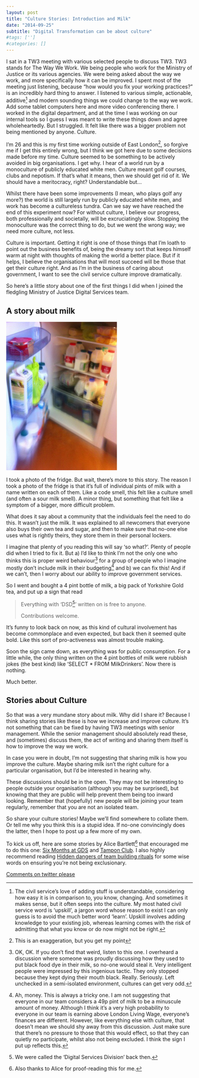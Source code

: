 ```yaml
---
layout: post
title: "Culture Stories: Introduction and Milk"
date: "2014-09-25"
subtitle: "Digital Transformation can be about culture"
#tags: ['']
#categories: []
---
```


I sat in a TW3 meeting with various selected people to discuss TW3. TW3 stands for The Way We Work. We being people who work for the Ministry of Justice or its various agencies. We were being asked about the way we work, and more specifically how it can be improved. I spent most of the meeting just listening, because “how would you fix your working practices?” is an incredibly hard thing to answer. I listened to various simple, actionable, additive[^1] and modern sounding things we could change to the way we work. Add some tablet computers here and more video conferencing there. I worked in the digital department, and at the time I was working on our internal tools so I guess I was meant to write these things down and agree wholeheartedly. But I struggled. It felt like there was a bigger problem not being mentioned by anyone. Culture.

I’m 26 and this is my first time working outside of East London[^2], so forgive me if I get this entirely wrong, but I think we got here due to some decisions made before my time. Culture seemed to be something to be actively avoided in big organisations. I get why. I hear of a world run by a monoculture of publicly educated white men. Culture meant golf courses, clubs and nepotism. If that’s what it means, then we should get rid of it. We should have a meritocracy, right? Understandable but…

Whilst there have been some improvements (I mean, who plays golf any more?) the world is still largely run by publicly educated white men, and work has become a cultureless tundra. Can we say we have reached the end of this experiment now? For without culture, I believe our progress, both professionally and societally, will be excruciatingly slow. Stopping the monoculture was the correct thing to do, but we went the wrong way; we need more culture, not less.

Culture is important. Getting it right is one of those things that I’m loath to point out the business benefits of, being the dreamy sort that keeps himself warm at night with thoughts of making the world a better place. But if it helps, I believe the organisations that will most succeed will be those that get their culture right. And as I’m in the business of caring about government, I want to see the civil service culture improve dramatically.

So here’s a little story about one of the first things I did when I joined the fledgling Ministry of Justice Digital Services team.

## A story about milk

![An office fridge full of single pints of milk](/img/posts/milk.jpeg#align-center)

I took a photo of the fridge. But wait, there’s more to this story. The reason I took a photo of the fridge is that it’s full of individual pints of milk with a name written on each of them. Like a code smell, this felt like a culture smell (and often a sour milk smell). A minor thing, but something that felt like a symptom of a bigger, more difficult problem.

What does it say about a community that the individuals feel the need to do this. It wasn’t just the milk. It was explained to all newcomers that everyone also buys their own tea and sugar, and then to make sure that no-one else uses what is rightly theirs, they store them in their personal lockers.

I imagine that plenty of you reading this will say ‘so what?’. Plenty of people did when I tried to fix it. But a) I’d like to think I’m not the only one who thinks this is proper weird behaviour[^3] for a group of people who I imagine mostly don’t include milk in their budgeting[^4] and b) we can fix this! And if we can’t, then I worry about our ability to improve government services.

So I went and bought a 4 pint bottle of milk, a big pack of Yorkshire Gold tea, and put up a sign that read

> Everything with ‘DSD[^5]’ written on is free to anyone.
>
> Contributions welcome.

It’s funny to look back on now, as this kind of cultural involvement has become commonplace and even expected, but back then it seemed quite bold. Like this sort of pro-activeness was almost trouble making.

Soon the sign came down, as everything was for public consumption. For a little while, the only thing written on the 4 pint bottles of milk were rubbish jokes (the best kind) like ‘SELECT * FROM MilkDrinkers’. Now there is nothing.

Much better.

## Stories about Culture

So that was a very mundane story about milk. Why did I share it? Because I think sharing stories like these is how we increase and improve culture. It’s not something that can be fixed by having TW3 meetings with senior management. While the senior management should absolutely read these, and (sometimes) discuss them, the act of writing and sharing them itself is how to improve the way we work.

In case you were in doubt, I’m not suggesting that sharing milk is how you improve the culture. Maybe sharing milk isn’t the right culture for a particular organisation, but I’d be interested in hearing why.

These discussions should be in the open. They may not be interesting to people outside your organisation (although you may be surprised), but knowing that they are public will help prevent them being too inward looking. Remember that (hopefully) new people will be joining your team regularly, remember that you are not an isolated team.

So share your culture stories! Maybe we’ll find somewhere to collate them. Or tell me why you think this is a stupid idea. If no-one convincingly does the latter, then I hope to post up a few more of my own.

To kick us off, here are some stories by Alice Bartlett[^6] that encouraged me to do this one: [Six Months at GDS](http://alicebartlett.co.uk/blog/six-months-at-gds) and [Tampon Club](http://alicebartlett.co.uk/blog/tampon-club). I also highly recommend reading [Hidden dangers of team building rituals](http://semantici.st/hidden-dangers-of-team-building-rituals/) for some wise words on ensuring you’re not being exclusionary.

[Comments on twitter please](https://twitter.com/abscond/status/515443418349469697)

[^1]: The civil service’s love of adding stuff is understandable, considering how easy it is in comparison to, you know, changing. And sometimes it makes sense, but it often seeps into the culture. My most hated civil service word is ‘upskill’, a jargon word whose reason to exist I can only guess is to avoid the much better word ‘learn’. Upskill involves adding knowledge to your existing job, whereas learning comes with the risk of admitting that what you know or do now might not be right.
[^2]: This is an exaggeration, but you get my point
[^3]: OK, OK. If you don’t find that weird, listen to this one. I overheard a discussion where someone was proudly discussing how they used to put black food dye in their milk, so no-one would steal it. Very intelligent people were impressed by this ingenious tactic. They only stopped because they kept dying their mouth black. Really. Seriously. Left unchecked in a semi-isolated environment, cultures can get very odd.
[^4]: Ah, money. This is always a tricky one. I am not suggesting that everyone in our team considers a 49p pint of milk to be a minuscule amount of money. Although I think it’s a very high probability to everyone in our team is earning above London Living Wage, everyone’s finances are different. However, like everything else with culture, that doesn’t mean we should shy away from this discussion. Just make sure that there’s no pressure to those that this would effect, so that they can quietly no participate, whilst also not being excluded. I think the sign I put up reflects this.
[^5]: We were called the ‘Digital Services Division’ back then.
[^6]: Also thanks to Alice for proof-reading this for me.
